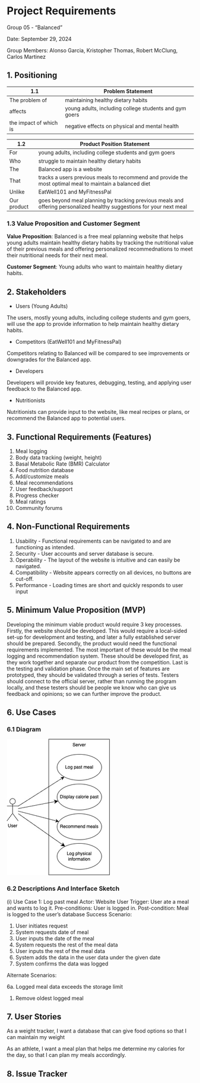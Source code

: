 # Project Requirements
Group 05 - “Balanced”

Date: September 29, 2024

Group Members: Alonso Garcia, Kristopher Thomas, Robert McClung, Carlos Martinez

## 1. Positioning

| 1.1                    | Problem Statement  |
| ---------------------- | - |
| The problem of         | maintaining healthy dietary habits |
| affects                | young adults, including college students and gym goers |
| the impact of which is | negative effects on physical and mental health |

| 1.2         | Product Position Statement |
| ----------- | - |
| For         | young adults, including college students and gym goers |
| Who         | struggle to maintain healthy dietary habits |
| The         | Balanced app is a website |
| That        | tracks a users previous meals to recommend and provide the most optimal meal to maintain a balanced diet |
| Unlike      | EatWell101 and MyFitnessPal |
| Our product | goes beyond meal planning by tracking previous meals and offering personalized healthy suggestions for your next meal |

### 1.3 Value Proposition and Customer Segment

**Value Proposition**: Balanced is a free meal pplanning website that helps young adults maintain healthy dietary habits by tracking the nutritional value of their previous meals and offering personalized recommednations to meet their nutritional needs for their next meal.

**Customer Segment**: Young adults who want to maintain healthy dietary habits.


## 2. Stakeholders

- Users (Young Adults)

The users, mostly young adults, including college students and gym goers, will use the app to provide information to help maintain healthy dietary habits.

- Competitors (EatWell101 and MyFitnessPal)

Competitors relating to Balanced will be compared to see improvements or downgrades for the Balanced app.

- Developers

Developers will provide key features, debugging, testing, and applying user feedback to the Balanced app.

- Nutritionists

Nutritionists can provide input to the website, like meal recipes or plans, or recommend the Balanced app to potential users.

## 3. Functional Requirements (Features)

1. Meal logging
2. Body data tracking (weight, height)
3. Basal Metabolic Rate (BMR) Calculator
4. Food nutrition database
5. Add/customize meals
6. Meal recommendations
7. User feedback/support
8. Progress checker
9. Meal ratings
10. Community forums

## 4. Non-Functional Requirements

1. Usability - Functional requirements can be navigated to and are functioning as intended.
2. Security - User accounts and server database is secure.
3. Operability - The layout of the website is intuitive and can easily be navigated.
4. Compatibility - Website appears correctly on all devices, no buttons are cut-off.
5. Performance - Loading times are short and quickly responds to user input

## 5. Minimum Value Proposition (MVP)

Developing the minimum viable product would require 3 key processes. Firstly, the website should be developed. This would require a local-sided set-up for development and testing, and later a fully established server should be prepared. Secondly, the product would need the functional requirements implemented. The most important of these would be the meal logging and recommendation system. These should be developed first, as they work together and separate our product from the competition. Last is the testing and validation phase. Once the main set of features are prototyped, they should be validated through a series of tests. Testers should connect to the official server, rather than running the program locally, and these testers should be people we know who can give us feedback and opinions; so we can further improve the product.

## 6. Use Cases

### 6.1 Diagram

![alt text](images/useCaseDiagram.jpg)

### 6.2 Descriptions And Interface Sketch

(i)
Use Case 1: Log past meal
Actor: Website User
Trigger: User ate a meal and wants to log it.
Pre-conditions: User is logged in.
Post-condition: Meal is logged to the user’s database
Success Scenario:
1. User initiates request
2. System requests date of meal
3. User inputs the date of the meal
4. System requests the rest of the meal data
5. User inputs the rest of the meal data
6. System adds the data in the user data under the given date
7. System confirms the data was logged

Alternate Scenarios:

6a. Logged meal data exceeds the storage limit
1. Remove oldest logged meal


## 7. User Stories

As a weight tracker, I want a database that can give food options so that I can maintain my weight

As an athlete, I want a meal plan that helps me determine my calories for the day, so that I can plan my meals accordingly.


## 8. Issue Tracker
